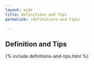 ```yaml
---
layout: wide
title: Definitions and Tips
permalink: /definitions-and-tips/

---
```


<div class="usa-layout-docs">
    <section class="usa-graphic-list usa-section sml-margin bg-gradient">
        <div class="grid-container">
            <div class="grid-row grid-gap">
                <div class="tablet:grid-col">
                    <h1 class="margin-0 text-white font-ui-2xl">Definition and Tips</h1>
                </div>
            </div>
        </div>
    </section>
    <div class="grid-container">
        {% include definitions-and-tips.html %}
    </div>  
</div>